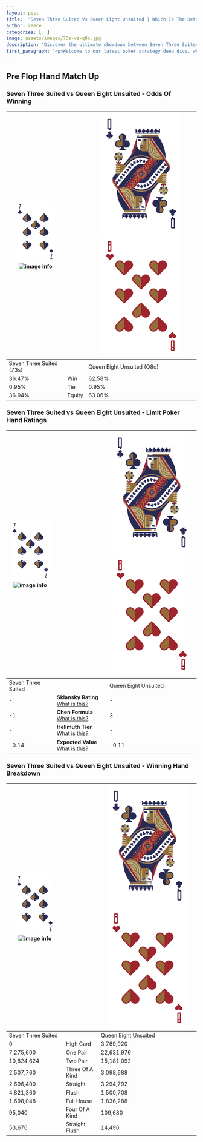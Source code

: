 ```yaml
---
layout: post
title:  "Seven Three Suited Vs Queen Eight Unsuited | Which Is The Better Hand In Poker? A Complete Guide"
author: reece
categories: [  ]
image: assets/images/73s-vs-q8o.jpg
description: "Discover the ultimate showdown between Seven Three Suited and Queen Eight Unsuited in poker! Uncover the odds, strategies, and scenarios where one hand triumphs over the other. Get ready to up your poker game with this thrilling analysis."
first_paragraph: "<p>Welcome to our latest poker strategy deep dive, where we're pitting two distinct hands against each other in a high-stakes showdown: Seven Three Suited vs Queen Eight Unsuited.</p><p>In the dynamic world of poker, every decision counts, and knowing which hand holds the upper hand is key to your success at the table.</p><p>In this article, we'll dissect these two hands, explore the scenarios where one dominates the other, and equip you with the knowledge to make strategic choices that can tip the odds in your favor.</p><p>Get ready to unravel the intriguing dynamics of these poker hands and elevate your game to new heights.</p>"
---
```




[comment]: # (sp0)

## Pre Flop Hand Match Up

<div class="table hand-ratings" markdown="1"> 



### Seven Three Suited vs Queen Eight Unsuited - Odds Of Winning


    
| ![image info](assets/images/hand1/7.png) ![image info](assets/images/hand1/3s.png) |  | ![image info](assets/images/hand2/Q.png) ![image info](assets/images/hand2/8o.png) |
| -------- | -------- | -------- |
| Seven Three Suited (73s) |  | Queen Eight Unsuited (Q8o) |
| 36.47% | Win | 62.58% |
| 0.95% | Tie | 0.95% |
| 36.94% | Equity | 63.06% |




[comment]: # (sp1)



### Seven Three Suited vs Queen Eight Unsuited - Limit Poker Hand Ratings


    
| ![image info](assets/images/hand1/7.png) ![image info](assets/images/hand1/3s.png) |  | ![image info](assets/images/hand2/Q.png) ![image info](assets/images/hand2/8o.png) |
| -------- | -------- | -------- |
| Seven Three Suited |  | Queen Eight Unsuited |
| - | **Sklansky Rating** [What is this?](/sklansky-rating-explained) | - |
| -1 | **Chen Formula** [What is this?](/chen-formula-explained) | 3 |
| - | **Hellmuth Tier** [What is this?](/Hellmuth-tier-explained) | - |
| -0.14 | **Expected Value** [What is this?](/expected-value-explained) | -0.11 |




[comment]: # (sp2)



### Seven Three Suited vs Queen Eight Unsuited - Winning Hand Breakdown


    
| ![image info](assets/images/hand1/7.png) ![image info](assets/images/hand1/3s.png) |  | ![image info](assets/images/hand2/Q.png) ![image info](assets/images/hand2/8o.png) |
| -------- | -------- | -------- |
| Seven Three Suited |  | Queen Eight Unsuited |
| 0 | High Card | 3,769,920 |
| 7,275,600 | One Pair | 22,631,976 |
| 10,824,624 | Two Pair | 15,181,092 |
| 2,507,760 | Three Of A Kind | 3,098,688 |
| 2,696,400 | Straight | 3,294,792 |
| 4,821,360 | Flush | 1,500,708 |
| 1,698,048 | Full House | 1,836,288 |
| 95,040 | Four Of A Kind | 109,680 |
| 53,676 | Straight Flush | 14,496 |




[comment]: # (sp3)



</div>

[comment]: # (sp4)



[comment]: # (sp5)

